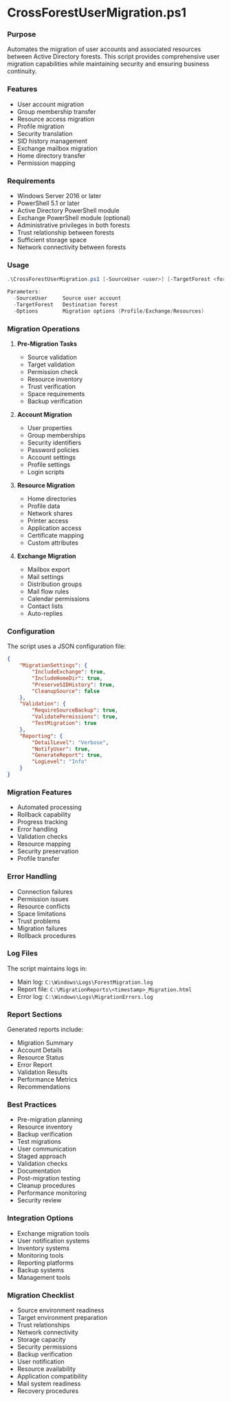 # CrossForestUserMigration.ps1

### Purpose
Automates the migration of user accounts and associated resources between Active Directory forests. This script provides comprehensive user migration capabilities while maintaining security and ensuring business continuity.

### Features
- User account migration
- Group membership transfer
- Resource access migration
- Profile migration
- Security translation
- SID history management
- Exchange mailbox migration
- Home directory transfer
- Permission mapping

### Requirements
- Windows Server 2016 or later
- PowerShell 5.1 or later
- Active Directory PowerShell module
- Exchange PowerShell module (optional)
- Administrative privileges in both forests
- Trust relationship between forests
- Sufficient storage space
- Network connectivity between forests

### Usage
```powershell
.\CrossForestUserMigration.ps1 [-SourceUser <user>] [-TargetForest <forest>] [-Options <options>]

Parameters:
  -SourceUser     Source user account
  -TargetForest   Destination forest
  -Options        Migration options (Profile/Exchange/Resources)
```

### Migration Operations

1. **Pre-Migration Tasks**
   - Source validation
   - Target validation
   - Permission check
   - Resource inventory
   - Trust verification
   - Space requirements
   - Backup verification

2. **Account Migration**
   - User properties
   - Group memberships
   - Security identifiers
   - Password policies
   - Account settings
   - Profile settings
   - Login scripts

3. **Resource Migration**
   - Home directories
   - Profile data
   - Network shares
   - Printer access
   - Application access
   - Certificate mapping
   - Custom attributes

4. **Exchange Migration**
   - Mailbox export
   - Mail settings
   - Distribution groups
   - Mail flow rules
   - Calendar permissions
   - Contact lists
   - Auto-replies

### Configuration
The script uses a JSON configuration file:
```json
{
    "MigrationSettings": {
        "IncludeExchange": true,
        "IncludeHomeDir": true,
        "PreserveSIDHistory": true,
        "CleanupSource": false
    },
    "Validation": {
        "RequireSourceBackup": true,
        "ValidatePermissions": true,
        "TestMigration": true
    },
    "Reporting": {
        "DetailLevel": "Verbose",
        "NotifyUser": true,
        "GenerateReport": true,
        "LogLevel": "Info"
    }
}
```

### Migration Features
- Automated processing
- Rollback capability
- Progress tracking
- Error handling
- Validation checks
- Resource mapping
- Security preservation
- Profile transfer

### Error Handling
- Connection failures
- Permission issues
- Resource conflicts
- Space limitations
- Trust problems
- Migration failures
- Rollback procedures

### Log Files
The script maintains logs in:
- Main log: `C:\Windows\Logs\ForestMigration.log`
- Report file: `C:\MigrationReports\<timestamp>_Migration.html`
- Error log: `C:\Windows\Logs\MigrationErrors.log`

### Report Sections
Generated reports include:
- Migration Summary
- Account Details
- Resource Status
- Error Report
- Validation Results
- Performance Metrics
- Recommendations

### Best Practices
- Pre-migration planning
- Resource inventory
- Backup verification
- Test migrations
- User communication
- Staged approach
- Validation checks
- Documentation
- Post-migration testing
- Cleanup procedures
- Performance monitoring
- Security review

### Integration Options
- Exchange migration tools
- User notification systems
- Inventory systems
- Monitoring tools
- Reporting platforms
- Backup systems
- Management tools

### Migration Checklist
- Source environment readiness
- Target environment preparation
- Trust relationships
- Network connectivity
- Storage capacity
- Security permissions
- Backup verification
- User notification
- Resource availability
- Application compatibility
- Mail system readiness
- Recovery procedures
